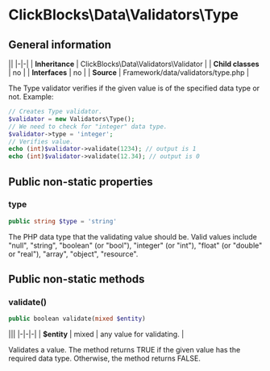 # ClickBlocks\Data\Validators\Type #

## General information ##

||
|-|-|
| **Inheritance** | ClickBlocks\Data\Validators\Validator |
| **Child classes** | no |
| **Interfaces** | no |
| **Source** | Framework/data/validators/type.php |

The Type validator verifies if the given value is of the specified data type or not. Example:
```php
// Creates Type validator.
$validator = new Validators\Type();
// We need to check for "integer" data type.
$validator->type = 'integer';
// Verifies value.
echo (int)$validator->validate(1234); // output is 1
echo (int)$validator->validate(12.34); // output is 0
```

## Public non-static properties ##

### **type**

```php
public string $type = 'string'
```

The PHP data type that the validating value should be.  Valid values include "null", "string", "boolean" (or "bool"), "integer" (or "int"), "float" (or "double" or "real"), "array", "object", "resource".

## Public non-static methods ##

### **validate()**

```php
public boolean validate(mixed $entity)
```

|||
|-|-|-|
| **$entity** | mixed | any value for validating. |

Validates a value. The method returns TRUE if the given value has the required data type. Otherwise, the method returns FALSE.